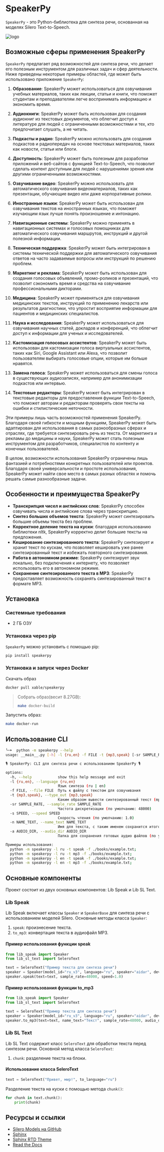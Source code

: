 # SpeakerPy

`SpeakerPy` - это Python-библиотека для синтеза речи, основанная на моделях Silero Text-to-Speech.

![logo](docs/docs/source/_static/logo315x318.png)

## Возможные сферы применения SpeakerPy

`SpeakerPy` предлагает ряд возможностей для синтеза речи, что делает его полезным инструментом для различных задач и сфер деятельности. Ниже приведены некоторые примеры областей, где может быть использовано приложение `SpeakerPy`:

1. **Образование**: SpeakerPy может использоваться для озвучивания учебных материалов, таких как лекции, статьи и книги, что поможет студентам и преподавателям легче воспринимать информацию и экономить время.

2. **Аудиокниги**: SpeakerPy может быть использован для создания аудиокниг из текстовых документов, что облегчит доступ к литературе для людей с ограниченными возможностями и тех, кто предпочитает слушать, а не читать.

3. **Подкасты и радио**: SpeakerPy можно использовать для создания подкастов и радиопередач на основе текстовых материалов, таких как новости, статьи или блоги.

4. **Доступность**: SpeakerPy может быть полезным для разработки приложений и веб-сайтов с функцией Text-to-Speech, что позволит сделать контент доступным для людей с нарушениями зрения или другими ограниченными возможностями.

5. **Озвучивание видео**: SpeakerPy можно использовать для автоматического озвучивания видеоматериалов, таких как презентации, обучающие видео или даже корпоративные ролики.

6. **Иностранные языки**: SpeakerPy может быть использован для озвучивания текстов на иностранных языках, что поможет изучающим язык лучше понять произношение и интонацию.

7. **Навигационные системы**: SpeakerPy можно применять в навигационных системах и голосовых помощниках для автоматического озвучивания маршрутов, инструкций и другой полезной информации.

8. **Техническая поддержка**: SpeakerPy может быть интегрирован в системы технической поддержки для автоматического озвучивания ответов на часто задаваемые вопросы или инструкций по решению проблем.

9. **Маркетинг и реклама**: SpeakerPy может быть использован для создания голосовых объявлений, промо-роликов и презентаций, что позволит сэкономить время и средства на озвучивание профессиональными дикторами.

10. **Медицина**: SpeakerPy может применяться для озвучивания медицинских текстов, инструкций по применению лекарств или результатов диагностики, что упростит восприятие информации для пациентов и медицинских специалистов.

11. **Наука и исследования**: SpeakerPy может использоваться для озвучивания научных статей, докладов и конференций, что облегчит доступ к информации для ученых и исследователей.

12. **Кастомизация голосовых ассистентов**: SpeakerPy может быть использован для кастомизации голоса виртуальных ассистентов, таких как Siri, Google Assistant или Alexa, что позволит пользователям выбирать голосовые опции, которые им больше нравятся.

13. **Замена голоса**: SpeakerPy может использоваться для смены голоса в существующих аудиозаписях, например для анонимизации подкастов или интервью.

14. **Текстовые редакторы**: SpeakerPy может быть интегрирован в текстовые редакторы для предоставления функции Text-to-Speech, что поможет авторам и редакторам проверять свои тексты на ошибки и стилистические неточности.

Эти примеры лишь часть возможностей применения SpeakerPy. Благодаря своей гибкости и мощным функциям, SpeakerPy может быть адаптирован для использования в самых разнообразных сферах и отраслях, где требуется синтезировать речь из текста. От маркетинга и рекламы до медицины и науки, SpeakerPy может стать полезным инструментом для разработчиков, специалистов по контенту и конечных пользователей.

В целом, возможности использования SpeakerPy ограничены лишь фантазией и потребностями конкретных пользователей или проектов. Благодаря своей универсальности и простоте использования, SpeakerPy может найти свое место в самых разных областях и помочь решать самые разнообразные задачи.

## Особенности и преимущества SpeakerPy

- **Транскрипция чисел и английских слов**: SpeakerPy способен озвучивать числа и английские слова через транскрипцию.
- **Синтез больших объемов текста**: SpeakerPy может синтезировать большие объемы текста без проблем.
- **Корректное деление текста на куски**: благодаря использованию библиотеки nltk, SpeakerPy корректно делит большие тексты на предложения.
- **Кеширование синтезированного текста**: SpeakerPy синтезирует и хранит текст по кускам, что позволяет кешировать уже ранее синтезированный текст и избежать повторного синтезирования.
- **Работа в автономном режиме**: SpeakerPy синтезирует звук локально, без подключения к интернету, что позволяет использовать его в автономном режиме.
- **Сохранение синтезированного текста в MP3**: SpeakerPy предоставляет возможность сохранять синтезированный текст в формате MP3.

## Установка

### Системные требования

- 2 ГБ ОЗУ

### Установка  через pip

`SpeakerPy` можно установить с помощью pip:

```bash
pip install speakerpy
```

### Установка и запуск через Docker

Скачать образ

```bash
docker pull xable/speakerpy
```

> Собрать образ(весит 8.27GB):
>
> ```bash
> make docker-build
> ```

Запустить образ:

```bash
make docker-run
```

## Использование CLI

```bash
╰─➤  python -m speakerpy --help
usage: __main__.py [-h] -l {ru,en} -f FILE -t {mp3,speak} [-sr SAMPLE_RATE] [-s SPEED] [-n NAME_TEXT] [-a AUDIO_DIR]

🎙️ SpeakerPy: CLI для синтеза речи с использованием SpeakerPy 🎙️

options:
  -h, --help            show this help message and exit
  -l {ru,en}, --language {ru,en} 
                        Язык синтеза (ru | en)
  -f FILE, --file FILE  Путь к файлу с текстом для озвучивания
  -t {mp3,speak}, --type_out {mp3,speak}
                        Каким образом вывести синтезированный текст (mp3 | speak)
  -sr SAMPLE_RATE, --sample_rate SAMPLE_RATE
                        Частота дискретизации (по умолчанию: 48000)
  -s SPEED, --speed SPEED
                        Скорость чтения (по умолчанию: 1.0)
  -n NAME_TEXT, --name_text NAME_TEXT
                        Имя для текста, с таким именем сохранится итоговый mp3 файл (по умолчанию: имя файла с текстом)
  -a AUDIO_DIR, --audio_dir AUDIO_DIR
                        Папка для сохранения готовых аудио файлов (по умолчанию: текущая папка)

Примеры использования:
  python -m speakerpy -l ru -t speak -f ./books/example.txt;
  python -m speakerpy -l ru -t mp3 -f ./books/example.txt;
  python -m speakerpy -l en -t speak -f ./books/example.txt;
  python -m speakerpy -l en -t mp3 -f ./books/example.txt;
```

## Основные компоненты

Проект состоит из двух основных компонентов: Lib Speak и Lib SL Text.

### Lib Speak

Lib Speak включает классы `Speaker` и `SpeakerBase` для синтеза речи с использованием моделей Silero. Основные методы класса `Speaker`:

1. `speak`: произнесение текста.
2. `to_mp3`: конвертация текста в аудиофайл MP3.

#### Пример использования функции speak

```python
from lib_speak import Speaker
from lib_sl_text import SeleroText

text = SeleroText("Пример текста для синтеза речи")
speaker = Speaker(model_id="ru_v3", language="ru", speaker="aidar", device="cpu")
speaker.speak(text=text, sample_rate=48000, speed=1.0)
```

#### Пример использования функции to_mp3

```python
from lib_speak import Speaker
from lib_sl_text import SeleroText

text = SeleroText("Пример текста для синтеза речи")
speaker = Speaker(model_id="ru_v3", language="ru", speaker="aidar", device="cpu")
speaker.to_mp3(text=text, name_text="Текст", sample_rate=48000, audio_dir=pathlib.Path(__file__).parent.parent / "mp3", speed=1.0)
```

### Lib SL Text

Lib SL Text содержит класс `SeleroText` для обработки текста перед синтезом речи. Основной метод класса `SeleroText`:

1. `chunk`: разделение текста на блоки.

#### Использование класса SeleroText

```python
text = SeleroText("Привет, мир!", to_language="ru")
```

Разделение текста на куски с помощью метода `chunk()`:

```python
for chunk in text.chunk():
    print(chunk)
```

## Ресурсы и ссылки

- <a href="https://github.com/snakers4/silero-models/blob/master/models.yml" target="_new">Silero Models на GitHub</a>
- <a href="https://www.sphinx-doc.org/" target="_new">Sphinx</a>
- <a href="https://github.com/readthedocs/sphinx_rtd_theme" target="_new">Sphinx RTD Theme</a>
- <a href="https://readthedocs.org/" target="_new">Read the Docs</a>
